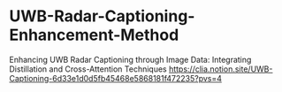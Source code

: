 # UWB-Radar-Captioning-Enhancement-Method
Enhancing UWB Radar Captioning through Image Data: Integrating Distillation and Cross-Attention Techniques
https://clia.notion.site/UWB-Captioning-6d33e1d0d5fb45468e5868181f472235?pvs=4